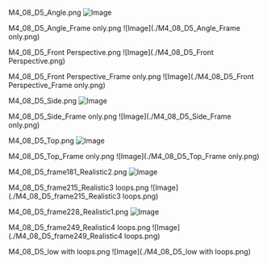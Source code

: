 M4_08_D5_Angle.png
![Image](./M4_08_D5_Angle.png)

M4_08_D5_Angle_Frame only.png
![Image](./M4_08_D5_Angle_Frame only.png)

M4_08_D5_Front Perspective.png
![Image](./M4_08_D5_Front Perspective.png)

M4_08_D5_Front Perspective_Frame only.png
![Image](./M4_08_D5_Front Perspective_Frame only.png)

M4_08_D5_Side.png
![Image](./M4_08_D5_Side.png)

M4_08_D5_Side_Frame only.png
![Image](./M4_08_D5_Side_Frame only.png)

M4_08_D5_Top.png
![Image](./M4_08_D5_Top.png)

M4_08_D5_Top_Frame only.png
![Image](./M4_08_D5_Top_Frame only.png)

M4_08_D5_frame181_Realistic2.png
![Image](./M4_08_D5_frame181_Realistic2.png)

M4_08_D5_frame215_Realistic3 loops.png
![Image](./M4_08_D5_frame215_Realistic3 loops.png)

M4_08_D5_frame228_Realistic1.png
![Image](./M4_08_D5_frame228_Realistic1.png)

M4_08_D5_frame249_Realistic4 loops.png
![Image](./M4_08_D5_frame249_Realistic4 loops.png)

M4_08_D5_low with loops.png
![Image](./M4_08_D5_low with loops.png)
